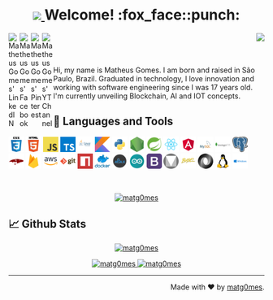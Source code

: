<h1 align="center">
  <a href="https://github.com/matg0mes">
    <img src="https://i.imgur.com/RadC5Gt.png" width="50">
  </a>
   Welcome! :fox_face::punch:
</h1>

<a href="https://www.linkedin.com/in/matg0mes/">
  <img align="left" alt="Matheus Gomes' LinkedIN" width="22px" src="https://raw.githubusercontent.com/peterthehan/peterthehan/master/assets/linkedin.svg" />
</a>
<a href="https://www.facebook.com/profile.php?id=100006180642268">
  <img align="left" alt="Matheus Gomes' Facebook" width="22px" src="https://image.flaticon.com/icons/png/512/174/174848.png" />
</a>
<a href="https://br.pinterest.com/matg0mes">
  <img align="left" alt="Matheus Gomes' Pinterest" width="22px" src="https://image.flaticon.com/icons/png/512/174/174863.png" />
</a>
<a href="https://www.youtube.com/channel/UCYD95Y-GKwB7phX8VHhyRKg">
  <img align="left" alt="Matheus Gomes' YT Channel" width="22px" src="https://image.flaticon.com/icons/png/512/174/174883.png" />
</a>

<span align="right">

  ![](https://visitor-badge.glitch.me/badge?page_id=matg0mes.matg0mes)

</span>

<br />

Hi, my name is Matheus Gomes. I am born and raised in São Paulo, Brazil. Graduated in technology, I love innovation and working with software engineering since I was 17 years old. I'm currently unveiling Blockchain, AI and IOT concepts.

<!-- <img align="right" alt="GIF" src="https://raw.githubusercontent.com/matg0mes/matg0mes/main/what.gif?raw=true" width="400" height="320" /> -->

## :wrench: Languages and Tools

<code><img height="30" src="https://raw.githubusercontent.com/github/explore/80688e429a7d4ef2fca1e82350fe8e3517d3494d/topics/css/css.png"></code>
<code><img height="30" src="https://raw.githubusercontent.com/github/explore/80688e429a7d4ef2fca1e82350fe8e3517d3494d/topics/html/html.png"></code>
<code><img height="30" src="https://raw.githubusercontent.com/github/explore/80688e429a7d4ef2fca1e82350fe8e3517d3494d/topics/javascript/javascript.png"></code>
<code><img height="30" src="https://raw.githubusercontent.com/github/explore/80688e429a7d4ef2fca1e82350fe8e3517d3494d/topics/typescript/typescript.png"></code>
<code><img height="30" src="https://raw.githubusercontent.com/github/explore/80688e429a7d4ef2fca1e82350fe8e3517d3494d/topics/java/java.png"></code>
<code><img height="30" src="https://raw.githubusercontent.com/github/explore/80688e429a7d4ef2fca1e82350fe8e3517d3494d/topics/kotlin/kotlin.png"></code>
<code><img height="30" src="https://raw.githubusercontent.com/github/explore/80688e429a7d4ef2fca1e82350fe8e3517d3494d/topics/python/python.png"></code>
<code><img height="30" src="https://raw.githubusercontent.com/github/explore/80688e429a7d4ef2fca1e82350fe8e3517d3494d/topics/nodejs/nodejs.png"></code>
<code><img height="30" src="https://raw.githubusercontent.com/github/explore/80688e429a7d4ef2fca1e82350fe8e3517d3494d/topics/spring-boot/spring-boot.png"></code>
<code><img height="30" src="https://raw.githubusercontent.com/github/explore/80688e429a7d4ef2fca1e82350fe8e3517d3494d/topics/react/react.png"></code>
<code><img height="30" src="https://raw.githubusercontent.com/github/explore/80688e429a7d4ef2fca1e82350fe8e3517d3494d/topics/angular/angular.png"></code>
<code><img height="30" src="https://raw.githubusercontent.com/github/explore/80688e429a7d4ef2fca1e82350fe8e3517d3494d/topics/mysql/mysql.png"></code>
<code><img height="30" src="https://raw.githubusercontent.com/github/explore/80688e429a7d4ef2fca1e82350fe8e3517d3494d/topics/mongodb/mongodb.png"></code>
<code><img height="30" src="https://raw.githubusercontent.com/github/explore/80688e429a7d4ef2fca1e82350fe8e3517d3494d/topics/postgresql/postgresql.png"></code>
<code><img height="30" src="https://raw.githubusercontent.com/github/explore/80688e429a7d4ef2fca1e82350fe8e3517d3494d/topics/mongoose/mongoose.png"></code>
<code><img height="30" src="https://raw.githubusercontent.com/github/explore/80688e429a7d4ef2fca1e82350fe8e3517d3494d/topics/firebase/firebase.png"></code>
<code><img height="30" src="https://raw.githubusercontent.com/github/explore/80688e429a7d4ef2fca1e82350fe8e3517d3494d/topics/aws/aws.png"></code>
<code><img height="30" src="https://raw.githubusercontent.com/github/explore/80688e429a7d4ef2fca1e82350fe8e3517d3494d/topics/git/git.png"></code>
<code><img height="30" src="https://raw.githubusercontent.com/github/explore/80688e429a7d4ef2fca1e82350fe8e3517d3494d/topics/npm/npm.png"></code>
<code><img height="30" src="https://raw.githubusercontent.com/github/explore/80688e429a7d4ef2fca1e82350fe8e3517d3494d/topics/docker/docker.png"></code>
<code><img height="30" src="https://raw.githubusercontent.com/github/explore/8be26d91eb231fec0b8856359979ac09f27173fd/topics/ajax/ajax.png"></code>
<code><img height="30" src="https://raw.githubusercontent.com/github/explore/80688e429a7d4ef2fca1e82350fe8e3517d3494d/topics/arduino/arduino.png"></code>
<code><img height="30" src="https://raw.githubusercontent.com/github/explore/80688e429a7d4ef2fca1e82350fe8e3517d3494d/topics/bootstrap/bootstrap.png"></code>
<code><img height="30" src="https://raw.githubusercontent.com/github/explore/80688e429a7d4ef2fca1e82350fe8e3517d3494d/topics/material-design/material-design.png"></code>
<code><img height="30" src="https://raw.githubusercontent.com/github/explore/cb39e2385dfcec8a661d01bfacff6b1e33bbaa9d/topics/babel/babel.png"></code>
<code><img height="30" src="https://raw.githubusercontent.com/github/explore/80688e429a7d4ef2fca1e82350fe8e3517d3494d/topics/json/json.png"></code>
<code><img height="30" src="https://raw.githubusercontent.com/github/explore/80688e429a7d4ef2fca1e82350fe8e3517d3494d/topics/linux/linux.png"></code>
<code><img height="30" src="https://raw.githubusercontent.com/github/explore/80688e429a7d4ef2fca1e82350fe8e3517d3494d/topics/windows/windows.png"></code>

<br />

<p align="center">
  <a href="https://github.com/matg0mes">
    <img src="https://github-readme-stats.vercel.app/api/wakatime?username=matg0mes&layout=compact&theme=tokyonight&hide_border=true&custom_title=Hours+Per+Language+(This+Week)"   alt="matg0mes"/>
  </a>
</p>

## :chart_with_upwards_trend: Github Stats
<p align="center">
  <a href="https://github.com/matg0mes">
    <img src="https://github-readme-streak-stats.herokuapp.com/?user=matg0mes&theme=tokyonight&hide_border=true" alt="matg0mes" />
  </a>
</p>

<p align="center">
  <a href="https://github.com/matg0mes">
    <img src="https://github-readme-stats.vercel.app/api/top-langs/?username=matg0mes&langs_count=6&hide_border=true&hide=html,css,scss&layout=compact&theme=tokyonight" alt="matg0mes" />
  </a>
  <a href="https://github.com/matg0mes">
    <img src="https://github-readme-stats.vercel.app/api?username=matg0mes&hide_border=true&hide_title=true&show_icons=true&theme=tokyonight" alt="matg0mes" />
  </a>
</p>

<hr />

<p  align="right">Made with ❤️ by <a href="https://github.com/matg0mes">matg0mes</a>.</p>
